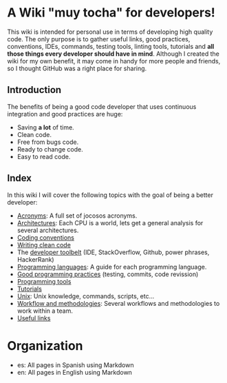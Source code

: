 # A Wiki "muy tocha" for developers!

This wiki is intended for personal use in terms of developing high quality code. The only purpose is to gather useful links, good practices, conventions, IDEs, commands, testing tools, linting tools, tutorials and **all those things every developer should have in mind**. Although I created the wiki for my own benefit, it may come in handy for more people and friends, so I thought GitHub was a right place for sharing.

## Introduction

The benefits of being a good code developer that uses continuous integration and good practices are huge:

* Saving **a lot** of time.
* Clean code.
* Free from bugs code.
* Ready to change code.
* Easy to read code.

## Index

In this wiki I will cover the following topics with the goal of being a better developer:

* [Acronyms](https://github.com/Catacrockers/WikiTocha/blob/master/en/acronyms/main.md): A full set of jocosos acronyms.
* [Architectures](https://github.com/Catacrockers/WikiTocha/blob/master/en/architectures/main.md): Each CPU is a world, lets get a general analysis for several architectures.
* [Coding conventions](https://github.com/Catacrockers/WikiTocha/blob/master/coding_conventions/coding_conventions.md)
* [Writing clean code](https://github.com/Catacrockers/WikiTocha/blob/master/en/clean_code/clean_code.md)
* The [developer toolbelt](https://github.com/Catacrockers/WikiTocha/blob/master/developer_toolbelt/developer_toolbelt.md) (IDE, StackOverflow, Github, power phrases, HackerRank)
* [Programming languages](/programming_languages/main.md): A guide for each programming language.
* [Good programming practices](https://github.com/Catacrockers/WikiTocha/blob/master/en/good_practices/good_practices.md) (testing, commits, code revission)
* [Programming tools](https://github.com/Catacrockers/WikiTocha/blob/master/programming_tools/programming_tools.md)
* [Tutorials](https://github.com/Catacrockers/WikiTocha/blob/master/tutorials/tutorials.md)
* [Unix](/unix/main.md): Unix knowledge, commands, scripts, etc...
* [Workflow and methodologies](/workflow/main.md): Several workflows and methodologies to work within a team.
* [Useful links](/useful_links/useful_links.md)

# Organization

* es: All pages in Spanish using Markdown
* en: All pages in English using Markdown
